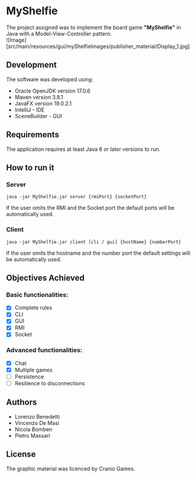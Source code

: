 # MyShelfie
The project assigned was to implement the board game **"MyShelfie"** in Java with a Model-View-Controller pattern.  
![Image][src/main/resources/gui/myShelfieImages/publisher_material/Display_1.jpg]
## Development
The software was developed using:
- Oracle OpenJDK version 17.0.6
- Maven version 3.8.1
- JavaFX version 19.0.2.1
- IntelliJ - IDE
- SceneBuilder - GUI

## Requirements
The application requires at least Java 8 or later versions to run.

## How to run it

### Server
` java -jar MyShelfie.jar server {rmiPort} {socketPort} `

If the user omits the RMI and the Socket port the default ports will be automatically used.

### Client
` java -jar MyShelfie.jar client [cli / gui] {hostName} {numberPort} ` 

If the user omits the hostname and the number port the default settings will be automatically used.

## Objectives Achieved
### Basic functionalities:
- [x] Complete rules
- [x] CLI
- [x] GUI
- [x] RMI
- [x] Socket

### Advanced functionalities:
- [x] Chat
- [X] Multiple games
- [ ] Persistence
- [ ] Resilience to disconnections

## Authors
- Lorenzo Benedetti
- Vincenzo De Masi
- Nicola Bomben
- Pietro Massari

## License
The graphic material was licenced by Cranio Games.
